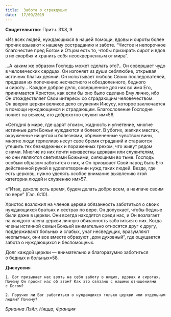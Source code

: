```yaml
---
title:  Забота о страждущих
date:  17/09/2019
---
```


**Свидетельство**: Притч. 31:8, 9

«Из всех людей, нуждающихся в нашей помощи, вдовы и сироты более прочих взывают к нашему состраданию и заботе. “Чистое и непорочное благочестие пред Богом и Отцом есть то, чтобы призирать сирот и вдов в их скорбях и хранить себя неоскверненным от мира”.

…А каким же образом Господь может сделать это?.. Он совершает чудо в человеческих сердцах. Он изгоняет из души себялюбие, открывая источник благих деяний. Он испытывает любовь Своих последователей, предавая их попечению несчастного и обездоленного, бедного и сироту… Каждое доброе дело, совершенное для них во имя Его, принимается Христом, как если бы оно было сделано Ему лично, ибо Он отождествляет Свои интересы со страдающим человечеством. Он вверил церкви великое дело служения Иисусу, которое заключается в помощи нуждающимся и страдающим. Благословение Господне почиет на всяком, кто доброхотно служит им»56.

«Сегодня в мире, где царят эгоизм, жадность и угнетение, многие истинные дети Божьи нуждаются и болеют. В убогих, жалких местах, окруженные нищетой и болезнями, обремененные чувством вины, многие люди терпеливо несут свое бремя страданий и стараются утешить тех безнадежных и пораженных грехом, что живут рядом с ними. Многие из них почти неизвестны церквам или служителям, но они являются светилами Божьими, сияющими во тьме. Господь особым образом заботится о них, и Он призывает Свой народ быть Его действенной рукой в удовлетворении нужд таких людей. Везде, где есть церковь, нужно уделять особое внимание выявлению этой категории людей и служению им»57.

«“Итак, доколе есть время, будем делать добро всем, а наипаче своим по вере” (Гал. 6:10).

Христос возложил на членов церкви обязанность заботиться о своих нуждающихся братьях и сестрах по вере. Он допускает, чтобы бедные были даже в церкви. Они всегда находятся среди нас, и Он возлагает на каждого члена церкви личную обязанность заботиться о них. Когда члены истинной семьи Божьей внимательно относятся друг к другу, поддерживают больных и слабых, учат несведущих, вразумляют неопытных, они все вместе образуют „дом духовный“, где ощущается забота о нуждающихся и беспомощных.

Долг каждой церкви — внимательно и благоразумно заботиться о бедных и больных»58.

**Дискуссия**

`1.	Бог призывает нас взять на себя заботу о нищих, вдовах и сиротах. Почему Он просит нас об этом? Как это связано с нашими отношениями с Богом?`

`2.	Поручил ли Бог заботиться о нуждающихся только церкви или отдельным людям? Почему?`

_Брианна Лэйл, Ницца, Франция_